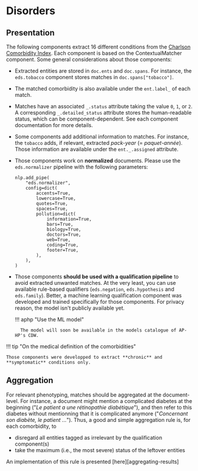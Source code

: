 # Disorders

## Presentation

The following components extract 16 different conditions from the [Charlson Comorbidity Index](https://www.rdplf.org/calculateurs/pages/charlson/charlson.html). Each component is based on the ContextualMatcher component.
Some general considerations about those components:

- Extracted entities are stored in `doc.ents` and `doc.spans`. For instance, the `eds.tobacco` component stores matches in `doc.spans["tobacco"]`.
- The matched comorbidity is also available under the `ent.label_` of each match.
- Matches have an associated `_.status` attribute taking the value `0`, `1`, or `2`. A corresponding `_.detailed_status` attribute stores the human-readable status, which can be component-dependent. See each component documentation for more details.
- Some components add additional information to matches. For instance, the `tobacco` adds, if relevant, extracted *pack-year* (= *paquet-année*). Those information are available under the `ent._.assigned` attribute.
- Those components work on **normalized** documents. Please use the `eds.normalizer` pipeline with the following parameters:

    ```{ .python .no-check }
    nlp.add_pipe(
        "eds.normalizer",
        config=dict(
            accents=True,
            lowercase=True,
            quotes=True,
            spaces=True,
            pollution=dict(
                information=True,
                bars=True,
                biology=True,
                doctors=True,
                web=True,
                coding=True,
                footer=True,
            ),
        ),
    )
    ```

- Those components **should be used with a qualification pipeline** to avoid extracted unwanted matches. At the very least, you can use available rule-based qualifiers (`eds.negation`, `eds.hypothesis` and `eds.family`). Better, a machine learning qualification component was developed and trained specifically for those components. For privacy reason, the model isn't publicly available yet.

    !!! aphp "Use the ML model"

        The model will soon be available in the models catalogue of AP-HP's CDW.

!!! tip "On the medical definition of the comorbidities"

    Those components were developped to extract **chronic** and **symptomatic** conditions only.

## Aggregation

For relevant phenotyping, matches should be aggregated at the document-level. For instance, a document might mention a complicated diabetes at the beginning ("*Le patient a une rétinopathie diabétique*"), and then refer to this diabetes without mentionning that it is complicated anymore ("*Concernant son diabète, le patient ...*").
Thus, a good and simple aggregation rule is, for each comorbidity, to

- disregard all entities tagged as irrelevant by the qualification component(s)
- take the maximum (i.e., the most severe) status of the leftover entities

An implementation of this rule is presented [here][aggregating-results]
